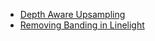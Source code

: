* [Depth Aware Upsampling](https://pixelmager.github.io/depth_aware_upsampling/upsampling)
* [Removing Banding in Linelight](https://pixelmager.github.io/linelight/banding)
